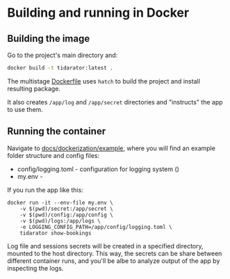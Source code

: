 # Building and running in Docker

## Building the image

Go to the project's main directory and:

```bash
docker build -t tidarator:latest .
```

The multistage [Dockerfile](../../Dockerfile) uses `hatch` to build the project and install resulting package.

It also creates `/app/log` and `/app/secret` directories and "instructs" the app to use them.

## Running the container

Navigate to [docs/dockerization/example](example), 
where you will find an example folder structure and config files:

- config/logging.toml - configuration for logging system ()
- my.env - 

If you run the app like this:
```
docker run -it --env-file my.env \
    -v $(pwd)/secret:/app/secret \
    -v $(pwd)/config:/app/config \
    -v $(pwd)/logs:/app/logs \
    -e LOGGING_CONFIG_PATH=/app/config/logging.toml \
    tidarator show-bookings
```

Log file and sessions secrets will be created in a specified directory, mounted to the host directory.
This way, the secrets can be share between different container runs, and you'll be albe to analyze output of the app
by inspecting the logs.
